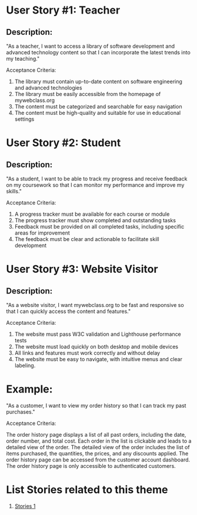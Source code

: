 # User Story #1: Teacher
## Description:
"As a teacher, I want to access a library of software development and advanced technology content so that I can incorporate the latest trends into my teaching."

Acceptance Criteria:
1. The library must contain up-to-date content on software engineering and advanced technologies
2. The library must be easily accessible from the homepage of mywebclass.org
3. The content must be categorized and searchable for easy navigation
4. The content must be high-quality and suitable for use in educational settings

# User Story #2: Student
## Description:
"As a student, I want to be able to track my progress and receive feedback on my coursework so that I can monitor my performance and improve my skills."

Acceptance Criteria:
1. A progress tracker must be available for each course or module
2. The progress tracker must show completed and outstanding tasks
3. Feedback must be provided on all completed tasks, including specific areas for improvement
4. The feedback must be clear and actionable to facilitate skill development

# User Story #3: Website Visitor
## Description: 
"As a website visitor, I want mywebclass.org to be fast and responsive so that I can quickly access the content and features."

Acceptance Criteria:
1. The website must pass W3C validation and Lighthouse performance tests
2. The website must load quickly on both desktop and mobile devices
3. All links and features must work correctly and without delay
4. The website must be easy to navigate, with intuitive menus and clear labeling.

# Example:
"As a customer, I want to view my order history so that I can track my past purchases."

Acceptance Criteria:

The order history page displays a list of all past orders, including the date, order number, and total cost.
Each order in the list is clickable and leads to a detailed view of the order.
The detailed view of the order includes the list of items purchased, the quantities, the prices, and any discounts applied.
The order history page can be accessed from the customer account dashboard.
The order history page is only accessible to authenticated customers.


# List Stories related to this theme
1. [Stories 1](documentation/templates/theme/initiatives/epics/stories/tasks/task_template.md)
